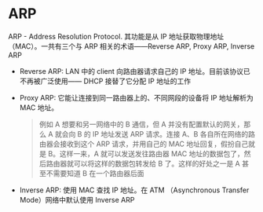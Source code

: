 # ARP

ARP - Address Resolution Protocol. 其功能是从 IP 地址获取物理地址（MAC）。一共有三个与 ARP 相关的术语——Reverse ARP, Proxy ARP, Inverse ARP

- Reverse ARP: LAN 中的 client 向路由器请求自己的 IP 地址。目前该协议已不再被广泛使用—— DHCP 接替了它分配 IP 地址的工作

- Proxy ARP: 它能让连接到同一路由器上的、不同网段的设备将 IP 地址解析为 MAC 地址。

  > 例如 A 想要和另一网络中的 B 通信，但 A 并没有配置默认的网关，那么 A 就会向 B 的 IP 地址发送 ARP 请求。连接 A、B 各自所在网络的路由器会接收到这个 ARP 请求，并用自己的 MAC 地址回复，假扮自己就是 B。这样一来，A 就可以发送发往路由器 MAC 地址的数据包了，然后路由器就可以将这样的数据包转发给 B 了。这样的好处之一是 A 甚至不需要知道 B 在一个路由器后面

- Inverse ARP: 使用 MAC 查找 IP 地址。在 ATM （Asynchronous Transfer Mode）网络中默认使用 Inverse ARP

